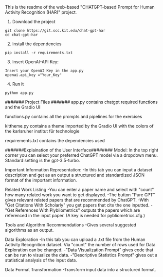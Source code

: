 This is the readme of the web-based "CHATGPT-based  Prompt  for  Human  Activity  Recognition  (HAR)" project.
1. Download the project
```
git clone https://git.scc.kit.edu/chat-gpt-har
cd chat-gpt-har
```
2. Install the dependencies
```
pip install -r requirements.txt
```
3. Insert OpenAI-API Key:
```
Insert your OpenAI Key in the app.py
openai.api_key ="Your_Key"
```
4. Run it
```
python app.py
```

####### Project Files #######
app.py contains chatgpt required functions and the Gradio UI

functions.py contains all the prompts and pipelines for the exercises

kittheme.py contains a theme imported by the Gradio UI with the colors of the karlsruher institut für technologie

requirements.txt contains the dependencies used

#######Explaination of the User Interface########
Model:
In the top right corner you can select your preferred ChatGPT model via a dropdown menu. Standard setting is the gpt-3.5-turbo. 

Important Information Representation:
-In this tab you can input a dataset description and get as an output a structured and standardized JSON format of the important information.

Related Work Listing 
-You can enter a paper name and select with "count" how many related work you want to get displayed. 
-The button "Pure GPT" gives relevant related papers that are recommended by ChatGPT.
-With "Get Citations With Scholarly" you get papers that cite the one inputted.
-"Get References With Plybliometrics" outputs the papers which are referenced in the input paper. (A key is needed for pybliometrics.cfg.) 

Tools and Algorithm Recommendations 
-Gives several suggested algorithms as an output.

Data Exploration
-In this tab you can upload a .txt file from the Human Activity Recognition dataset. Via "count" the number of rows used for Data Exploration can be changed.
-"Data Visualization Prompt" gives code that can be run to visualize the data.
-"Descriptive Statistics Prompt" gives out a statistical analysis of the input data.

Data Format Transformation
-Transform input data into a structured format. 
